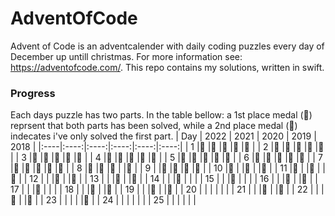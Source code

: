 # AdventOfCode
Advent of Code is an adventcalender with daily coding puzzles every day of December up untill christmas.
For more information see: https://adventofcode.com/.
This repo contains my solutions, written in swift.


### Progress
Each days puzzle has two parts. In the table bellow: a 1st place medal (🥇) reprsent that both parts has been solved, while a 2nd place medal (🥈) indecates i've only solved the first part.
| Day | 2022 | 2021 | 2020 | 2019 | 2018 |
|:----|:----:|:----:|:----:|:----:|:----:|
| 1   |🥇    |🥇    |🥇    |🥇    |🥇    |
| 2   |🥇    |🥇    |🥇    |🥇    |🥇    |
| 3   |🥇    |🥇    |🥇    |🥈    |🥇    |
| 4   |🥇    |🥇    |🥇    |🥇    |🥇    |
| 5   |🥇    |🥇    |🥇    |🥇    |🥇    |
| 6   |🥇    |🥇    |🥇    |🥇    |🥇    |
| 7   |🥇    |🥇    |🥇    |🥇    |🥇    |
| 8   |🥇    |🥇    |🥇    |      |🥇    |
| 9   |      |🥈    |🥇    |🥇    |🥇    |
| 10  |🥇    |      |🥇    |      |🥇    |
| 11  |🥇    |      |🥇    |      |🥇    |
| 12  |      |      |🥇    |      |🥇    |
| 13  |      |      |🥈    |      |🥇    |
| 14  |      |      |🥈    |      |      |
| 15  |      |      |🥇    |      |      |
| 16  |      |      |🥈    |      |🥇    |
| 17  |      |      |🥇    |      |      |
| 18  |      |      |🥇    |      |🥇    |
| 19  |      |      |🥇    |      |🥇    |
| 20  |      |      |      |      |      |
| 21  |      |      |🥇    |      |🥇    |
| 22  |      |      |🥈    |      |🥈    |
| 23  |      |      |      |      |🥈    |
| 24  |      |      |      |      |      |
| 25  |      |      |      |      |      |
